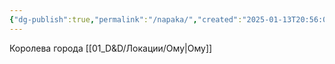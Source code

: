 ```yaml
---
{"dg-publish":true,"permalink":"/napaka/","created":"2025-01-13T20:56:04.158+03:00","updated":"2025-01-13T20:57:18.162+03:00"}
---
```


Королева города [[01_D&D/Локации/Ому\|Ому]]